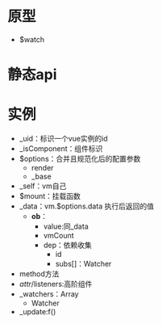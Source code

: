 # 原型
* $watch
# 静态api
# 实例
* _uid：标识一个vue实例的id
* _isComponent：组件标识
* $options：合并且规范化后的配置参数
  * render
  * _base
* _self：vm自己
* $mount：挂载函数
* _data：vm.$options.data 执行后返回的值
  * __ob__：
    * value:同_data
    * vmCount
    * dep：依赖收集
      * id
      * subs[]：Watcher
* method方法
* $attr/$listeners:高阶组件
* _watchers：Array
  * Watcher
* _update:f()